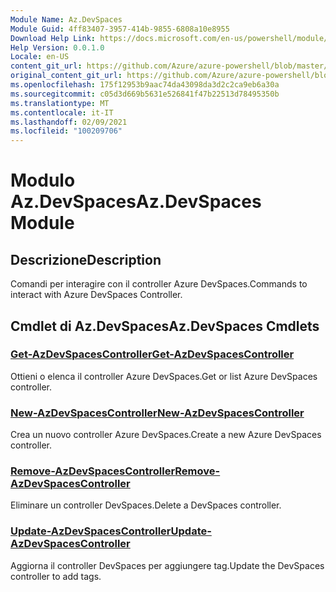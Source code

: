 ```yaml
---
Module Name: Az.DevSpaces
Module Guid: 4ff83407-3957-414b-9855-6808a10e8955
Download Help Link: https://docs.microsoft.com/en-us/powershell/module/az.devspaces
Help Version: 0.0.1.0
Locale: en-US
content_git_url: https://github.com/Azure/azure-powershell/blob/master/src/DevSpaces/DevSpaces/help/Az.DevSpaces.md
original_content_git_url: https://github.com/Azure/azure-powershell/blob/master/src/DevSpaces/DevSpaces/help/Az.DevSpaces.md
ms.openlocfilehash: 175f12953b9aac74da43098da3d2c2ca9eb6a30a
ms.sourcegitcommit: c05d3d669b5631e526841f47b22513d78495350b
ms.translationtype: MT
ms.contentlocale: it-IT
ms.lasthandoff: 02/09/2021
ms.locfileid: "100209706"
---
```

# <span data-ttu-id="5da7a-101">Modulo Az.DevSpaces</span><span class="sxs-lookup"><span data-stu-id="5da7a-101">Az.DevSpaces Module</span></span>
## <span data-ttu-id="5da7a-102">Descrizione</span><span class="sxs-lookup"><span data-stu-id="5da7a-102">Description</span></span>
<span data-ttu-id="5da7a-103">Comandi per interagire con il controller Azure DevSpaces.</span><span class="sxs-lookup"><span data-stu-id="5da7a-103">Commands to interact with Azure DevSpaces Controller.</span></span>

## <span data-ttu-id="5da7a-104">Cmdlet di Az.DevSpaces</span><span class="sxs-lookup"><span data-stu-id="5da7a-104">Az.DevSpaces Cmdlets</span></span>
### [<span data-ttu-id="5da7a-105">Get-AzDevSpacesController</span><span class="sxs-lookup"><span data-stu-id="5da7a-105">Get-AzDevSpacesController</span></span>](Get-AzDevSpacesController.md)
<span data-ttu-id="5da7a-106">Ottieni o elenca il controller Azure DevSpaces.</span><span class="sxs-lookup"><span data-stu-id="5da7a-106">Get or list Azure DevSpaces controller.</span></span>

### [<span data-ttu-id="5da7a-107">New-AzDevSpacesController</span><span class="sxs-lookup"><span data-stu-id="5da7a-107">New-AzDevSpacesController</span></span>](New-AzDevSpacesController.md)
<span data-ttu-id="5da7a-108">Crea un nuovo controller Azure DevSpaces.</span><span class="sxs-lookup"><span data-stu-id="5da7a-108">Create a new Azure DevSpaces controller.</span></span>

### [<span data-ttu-id="5da7a-109">Remove-AzDevSpacesController</span><span class="sxs-lookup"><span data-stu-id="5da7a-109">Remove-AzDevSpacesController</span></span>](Remove-AzDevSpacesController.md)
<span data-ttu-id="5da7a-110">Eliminare un controller DevSpaces.</span><span class="sxs-lookup"><span data-stu-id="5da7a-110">Delete a DevSpaces controller.</span></span>

### [<span data-ttu-id="5da7a-111">Update-AzDevSpacesController</span><span class="sxs-lookup"><span data-stu-id="5da7a-111">Update-AzDevSpacesController</span></span>](Update-AzDevSpacesController.md)
<span data-ttu-id="5da7a-112">Aggiorna il controller DevSpaces per aggiungere tag.</span><span class="sxs-lookup"><span data-stu-id="5da7a-112">Update the DevSpaces controller to add tags.</span></span> 


